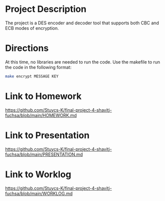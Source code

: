 # Project Description

The project is a DES encoder and decoder tool that supports both CBC and ECB modes of encryption.
<!--- maybe we add an option to see the encryption step-by-step (like a flag or smth) --->

# Directions

At this time, no libraries are needed to run the code.
Use the makefile to run the code in the following format:
``` bash
make encrypt MESSAGE KEY
```
<!---[tentative, might make parameters]--->
<!---You will be prompted to enter a message, then a key.
The output will then be printed to terminal.--->


# Link to Homework
https://github.com/Stuycs-K/final-project-4-shavitj-fuchsa/blob/main/HOMEWORK.md

# Link to Presentation
https://github.com/Stuycs-K/final-project-4-shavitj-fuchsa/blob/main/PRESENTATION.md

# Link to Worklog
https://github.com/Stuycs-K/final-project-4-shavitj-fuchsa/blob/main/WORKLOG.md

<!--
Commits
Please make sure you commit your work every day. When writing code, commit much more frequently. You have class time, AND homework time to work on this, your efforts should reflect this.)

To make things easier for all parties involved, here are some more clear documentation requrements.

Contents
Your repository should contain the following.

README.md
Your project description.
Directions on how to use/access all parts of the project (including compilation steps + library installation)
Links to the PRESENTATION + HOMEWORK md files.
WORKLOG.md
A per person daily log of what you did at home + in class (starting 5/19)
You must update this daily to reflect what you did. DO NOT keep a separate log and copy it over at the end.
A complete list of references and resoures you used.
PRESENTATION.md : Create your presentation/lesson "slides"
HOMEWORK.md : The assignment/activity you plan on having the other students do on their own. This will be submitted on google classroom or a TryHackMe room. If it is text based make clear deliverables ( such as "How many X does...", "find the flags", or "write out the steps you took to ...")
subdirectories : Place any code/scripts that you write in appropriate sub directories.
Note: You must use appropriate git markdown for formatting of your md files. Headers, links, code snippet highlights, etc.

Grade breakdown
40% - (project) The stuff you made (Lesson/Algorithms/tools/demos, etc.)

20% - (communication) Presentation* + Homework assigned to class.

20% - (documentation) Auxiliary Documentation and formatting

20% - (effort distributions) regular commits, appropriate commit messages, working over time, not procrastinating, both members working.

* both the document quality and the action of presenting in class, including: did both members present approximately equally?
--->
